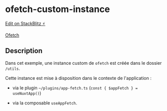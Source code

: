 # ofetch-custom-instance

[Edit on StackBlitz ⚡️](https://stackblitz.com/edit/nuxt-starter-2zvcxt)

[Ofetch](https://github.com/unjs/ofetch)

## Description

Dans cet exemple, une instance custom de `ofetch` est créée dans le dossier `/utils`.

Cette instance est mise à disposition dans le contexte de l'application :

- via le plugin `~/plugins/app-fetch.ts` (`const { $appFetch } = useNuxtApp()`)

- via la composable `useAppFetch`.

